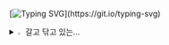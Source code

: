 [![Typing SVG](https://readme-typing-svg.demolab.com?font=Bitcount+Grid+Double&size=30&pause=1000&color=F7526F&background=FFF5E600&center=true&multiline=true&random=true&width=442&height=64&lines=Welcome+to+My+House!)](https://git.io/typing-svg)
<details>
<summary>
  <img src="https://raw.githubusercontent.com/Tarikul-Islam-Anik/Animated-Fluent-Emojis/master/Emojis/Hand%20gestures/Eyes.png" alt="Eyes" width="2%" /> 갈고 닦고 있는...
</summary>
   <br>

![spring](https://img.shields.io/badge/Spring-6DB33F?style=for-the-badge&logo=spring&logoColor=white) 
![jsp](https://img.shields.io/badge/jsp-20232A?style=for-the-badge&logo=jsp&logoColor=61DAFB) 
![node.js](https://img.shields.io/badge/node.js-239120?&style=for-the-badge&logo=node.js&logoColor=white) 
![Thymeleaf](https://img.shields.io/badge/Thymeleaf-14354C?style=for-the-badge&logo=Thymeleaf&logoColor=white) 
![jpa](https://img.shields.io/badge/Jpa-E34F26?style=for-the-badge&logo=Jpa&logoColor=white) 
<br>
![js](https://img.shields.io/badge/JavaScript-F7DF1E?style=for-the-badge&logo=JavaScript&logoColor=white) 
![java](https://img.shields.io/badge/Java-ED8B00?style=for-the-badge&logo=openjdk&logoColor=white) 
![kotlin](https://img.shields.io/badge/Kotlin-0095D5?&style=for-the-badge&logo=kotlin&logoColor=white) 
<br> 
![MySQL](https://img.shields.io/badge/mysql-%2300f.svg?style=for-the-badge&logo=mysql&logoColor=white) 
 


</details>
